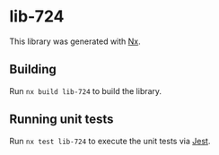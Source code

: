 # lib-724

This library was generated with [Nx](https://nx.dev).

## Building

Run `nx build lib-724` to build the library.

## Running unit tests

Run `nx test lib-724` to execute the unit tests via [Jest](https://jestjs.io).
